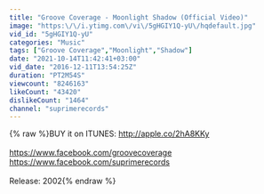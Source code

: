 ```yaml
---
title: "Groove Coverage - Moonlight Shadow (Official Video)"
image: "https:\/\/i.ytimg.com\/vi\/5gHGIY1Q-yU\/hqdefault.jpg"
vid_id: "5gHGIY1Q-yU"
categories: "Music"
tags: ["Groove Coverage","Moonlight","Shadow"]
date: "2021-10-14T11:42:41+03:00"
vid_date: "2016-12-11T13:54:25Z"
duration: "PT2M54S"
viewcount: "8246163"
likeCount: "43420"
dislikeCount: "1464"
channel: "suprimerecords"
---
```

{% raw %}BUY it on ITUNES: <a rel="nofollow" target="blank" href="http://apple.co/2hA8KKy">http://apple.co/2hA8KKy</a><br /><br /><a rel="nofollow" target="blank" href="https://www.facebook.com/groovecoverage">https://www.facebook.com/groovecoverage</a><br /><a rel="nofollow" target="blank" href="https://www.facebook.com/suprimerecords">https://www.facebook.com/suprimerecords</a><br /><br />Release: 2002{% endraw %}
